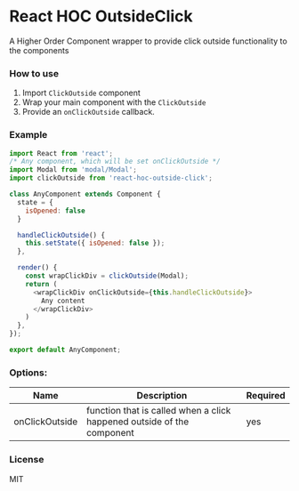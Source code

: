 # React HOC OutsideClick
A Higher Order Component wrapper to provide click outside functionality to the components

### How to use

1. Import `ClickOutside` component
2. Wrap your main component with the `ClickOutside`
3. Provide an `onClickOutside` callback.

### Example


```js
import React from 'react';
/* Any component, which will be set onClickOutside */
import Modal from 'modal/Modal';
import clickOutside from 'react-hoc-outside-click';

class AnyComponent extends Component {
  state = {
    isOpened: false
  }

  handleClickOutside() {
    this.setState({ isOpened: false });
  },

  render() {
    const wrapClickDiv = clickOutside(Modal);
    return (
      <wrapClickDiv onClickOutside={this.handleClickOutside}>
        Any content
      </wrapClickDiv>
    )
  },
});

export default AnyComponent;

  ```

### Options:

| Name        | Description | Required |        
| ------------- |-------------| --- |
| onClickOutside    | function that is called when a click happened outside of the component  |  yes |


### License

MIT
